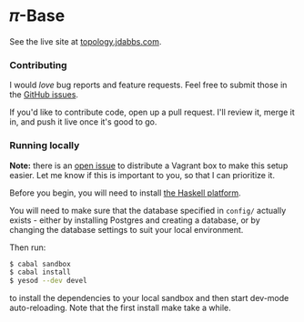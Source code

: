 # 𝜋-Base

See the live site at [topology.jdabbs.com](http://topology.jdabbs.com).

### Contributing

I would _love_ bug reports and feature requests. Feel free to submit those in the [GitHub issues](https://github.com/jamesdabbs/pi-base.hs/issues).

If you'd like to contribute code, open up a pull request. I'll review it, merge it in, and push it live once it's good to go.

### Running locally

__Note:__ there is an [open issue](https://github.com/jamesdabbs/pi-base.hs/issues/20) to distribute a Vagrant box to make this setup easier. Let me know if this is important to you, so that I can prioritize it.

Before you begin, you will need to install [the Haskell platform](http://www.haskell.org/platform/).

You will need to make sure that the database specified in `config/` actually exists - either by installing Postgres and creating a database, or by changing the database settings to suit your local environment.

Then run:

```bash
$ cabal sandbox
$ cabal install
$ yesod --dev devel
```

to install the dependencies to your local sandbox and then start dev-mode auto-reloading. Note that the first install make take a while.
